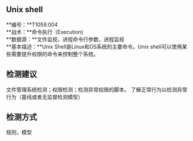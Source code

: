 ## Unix shell  
**编号：**T1059.004  
**战术：**命令执行（Execution)  
**数据源：**文件监视，进程命令行参数，进程监视  
**基本描述：**Unix Shell是Linux和OS系统的主要命令。Unix shell可以使用某些需要提升权限的命令来控制整个系统。  
## 检测建议  
文件管理系统检测；权限检测；检测异常权限的脚本。
了解正常行为以检测异常行为（基线或者无监督检测模型）  
## 检测方式  
规则，模型